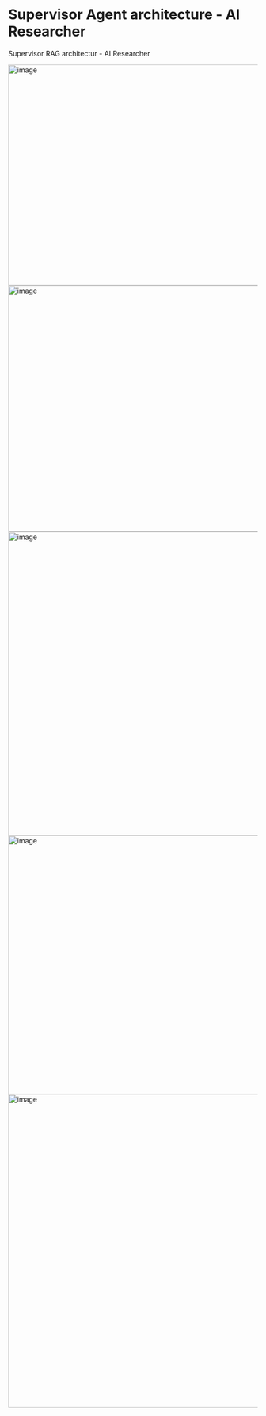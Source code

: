 # Supervisor Agent architecture - AI Researcher
Supervisor RAG architectur - AI Researcher


<img width="553" height="445" alt="image" src="https://github.com/user-attachments/assets/34c9d99e-4c8e-4bd7-b4a2-10b1933f11d0" />

<img width="1220" height="496" alt="image" src="https://github.com/user-attachments/assets/cea10268-0ae2-4349-9b3d-7db2eeba9bdc" />

<img width="1302" height="612" alt="image" src="https://github.com/user-attachments/assets/4e8116d6-49d2-4163-b333-9ce4c95e6540" />


<img width="737" height="521" alt="image" src="https://github.com/user-attachments/assets/a0455b0d-bec3-43a3-b589-5edfef71943d" />

<img width="651" height="632" alt="image" src="https://github.com/user-attachments/assets/d3d1149b-eddd-45f0-ac48-faab85b93a76" />




